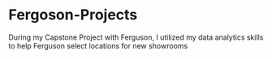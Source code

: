 # Fergoson-Projects
During my Capstone Project with Ferguson, I utilized my data analytics skills to help Ferguson select locations for new showrooms
